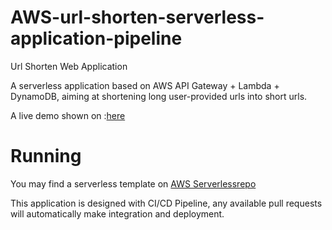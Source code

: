# AWS-url-shorten-serverless-application-pipeline

Url Shorten Web Application

A serverless application based on AWS API Gateway + Lambda + DynamoDB, aiming at shortening long user-provided urls into short urls.

A live demo shown on :[here](https://nvj8cs7lw5.execute-api.us-east-1.amazonaws.com/Stage)

# Running

You may find a serverless template on [AWS Serverlessrepo](https://serverlessrepo.aws.amazon.com/applications/arn:aws:serverlessrepo:us-east-1:007325904473:applications~urlShorten)

This application is designed with CI/CD Pipeline, any available pull requests will automatically make integration and deployment.
